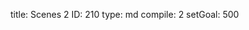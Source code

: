 title:          Scenes 2
ID:             210
type:           md
compile:        2
setGoal:        500


